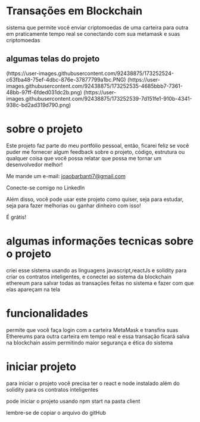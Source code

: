<h1> Transações em Blockchain </h1>
<p>sistema que permite você enviar criptomoedas de uma carteira para outra em praticamente tempo real se conectando com sua metamask e suas criptomoedas</p>
<h2>algumas telas do projeto</h2>
(https://user-images.githubusercontent.com/92438875/173252524-c63fba48-75ef-4dbc-876e-37877799a1bc.PNG)
(https://user-images.githubusercontent.com/92438875/173252535-4685bbb7-7361-48bb-97ff-6fded031dc2b.png)
(https://user-images.githubusercontent.com/92438875/173252539-7d151fe1-910b-4341-938c-bd2ad319d790.png)
<h1>sobre o projeto</h1>
<p>Este projeto faz parte do meu portfólio pessoal, então, ficarei feliz se você puder me fornecer algum feedback sobre o projeto, código, estrutura ou qualquer coisa que você possa relatar que possa me tornar um desenvolvedor melhor!

Me mande um e-mail:
joaobarbanti7@gmail.com

Conecte-se comigo no LinkedIn

Além disso, você pode usar este projeto como quiser, seja para estudar, seja para fazer melhorias ou ganhar dinheiro com isso!

É grátis!


<h1>algumas informações tecnicas sobre o projeto</h1>
<p>criei esse sistema usando as linguagens javascript,reactJs e  solidity 
para criar os contratos inteligentes, 
e conectei ao sistema da blockchain ethereum para salvar todas as transações feitas no sistema e fazer com que elas apareçam na tela</p>
<h1>funcionalidades</h1>
<p>permite que você faça login com a carteira MetaMask e transfira suas Ethereums para outra carteira em tempo real e essa transação ficará salva na blockchain assim permitindo maior segurança e ética do sistema 
</p>
<h1>iniciar projeto</h1>
<p>para iniciar o projeto você precisa ter o react e node instalado além do solidity para os contratos inteligentes</p>
<p>pode iniciar o projeto usando npm start na pasta client</p>
<p>lembre-se de copiar o arquivo do gitHub</p>

